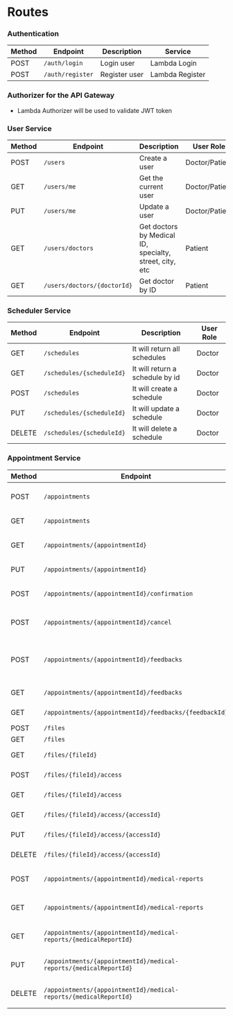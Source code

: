 # Routes

### Authentication

| Method | Endpoint         | Description   | Service         |
| ------ | ---------------- | ------------- | --------------- |
| POST   | `/auth/login`    | Login user    | Lambda Login    |
| POST   | `/auth/register` | Register user | Lambda Register |

### Authorizer for the API Gateway

- Lambda Authorizer will be used to validate JWT token

### User Service

| Method | Endpoint                    | Description                                             | User Role      |
| ------ | --------------------------- | ------------------------------------------------------- | -------------- |
| POST   | `/users`                    | Create a user                                           | Doctor/Patient |
| GET    | `/users/me`                 | Get the current user                                    | Doctor/Patient |
| PUT    | `/users/me`                 | Update a user                                           | Doctor/Patient |
| GET    | `/users/doctors`            | Get doctors by Medical ID, specialty, street, city, etc | Patient        |
| GET    | `/users/doctors/{doctorId}` | Get doctor by ID                                        | Patient        |

### Scheduler Service

| Method | Endpoint                  | Description                     | User Role |
| ------ | ------------------------- | ------------------------------- | --------- |
| GET    | `/schedules`              | It will return all schedules    | Doctor    |
| GET    | `/schedules/{scheduleId}` | It will return a schedule by id | Doctor    |
| POST   | `/schedules`              | It will create a schedule       | Doctor    |
| PUT    | `/schedules/{scheduleId}` | It will update a schedule       | Doctor    |
| DELETE | `/schedules/{scheduleId}` | It will delete a schedule       | Doctor    |

### Appointment Service

| Method | Endpoint                                                          | Description                              | User Role      |
| ------ | ----------------------------------------------------------------- | ---------------------------------------- | -------------- |
| POST   | `/appointments`                                                   | Create an appointment via event          | Patient        |
| GET    | `/appointments`                                                   | Get all appointments                     | Doctor/Patient |
| GET    | `/appointments/{appointmentId}`                                   | Get an appointment by id                 | Doctor/Patient |
| PUT    | `/appointments/{appointmentId}`                                   | Update an appointment                    | Patient        |
| POST   | `/appointments/{appointmentId}/confirmation`                      | Confirm or decline an appointment        | Doctor         |
| POST   | `/appointments/{appointmentId}/cancel`                            | Reschedule an appointment                | Doctor/Patient |
| POST   | `/appointments/{appointmentId}/feedbacks`                         | Add feedback to an appointment via event | Patient        |
| GET    | `/appointments/{appointmentId}/feedbacks`                         | Get feedbacks                            | Doctor/Patient |
| GET    | `/appointments/{appointmentId}/feedbacks/{feedbackId}`            | Get feedback by id                       | Doctor/Patient |
| POST   | `/files`                                                          | Update files                             | Patient        |
| GET    | `/files`                                                          | Get all files                            | Patient        |
| GET    | `/files/{fileId}`                                                 | Get a file by id                         | Doctor/Patient |
| POST   | `/files/{fileId}/access`                                          | Create a file access                     | Patient        |
| GET    | `/files/{fileId}/access`                                          | Get all file access                      | Patient        |
| GET    | `/files/{fileId}/access/{accessId}`                               | Get a file access by id                  | Patient        |
| PUT    | `/files/{fileId}/access/{accessId}`                               | Update a file access                     | Patient        |
| DELETE | `/files/{fileId}/access/{accessId}`                               | Delete a file access                     | Patient        |
| POST   | `/appointments/{appointmentId}/medical-reports`                   | Create a medical report                  | Doctor         |
| GET    | `/appointments/{appointmentId}/medical-reports`                   | Get all medical reports                  | Doctor         |
| GET    | `/appointments/{appointmentId}/medical-reports/{medicalReportId}` | Get a medical report by id               | Doctor         |
| PUT    | `/appointments/{appointmentId}/medical-reports/{medicalReportId}` | Update a medical report                  | Doctor         |
| DELETE | `/appointments/{appointmentId}/medical-reports/{medicalReportId}` | Delete a medical report                  | Doctor         |

